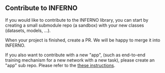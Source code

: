 ## Contribute to INFERNO 

If you would like to contribute to the INFERNO library, you can start by creating a small submodule repo (a sandbox) with your new classes (datasets, models, ...). 

When your project is finished, create a PR. We will be happy to merge it into INFERNO.

If you also want to contribute with a new "app", (such as end-to-end training mechanism for a new network with a new task), please create an "app" sub repo. Please refer to the [these instructions](../../inferno_apps/sandbox_apps/README.md). 
